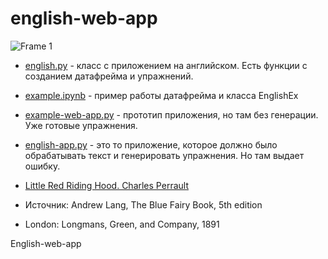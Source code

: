 # english-web-app

![Frame 1](https://github.com/thegreatartem/english-web-app/assets/39244593/014f778c-c90d-46ab-b17d-3407ccec94e9)


- [english.py](https://github.com/thegreatartem/english-web-app/blob/master/english.py) - класс с приложением на английском. Есть функции с созданием датафрейма и упражнений.

- [example.ipynb](https://github.com/thegreatartem/english-web-app/blob/master/example.ipynb) - пример работы датафрейма и класса EnglishEx

- [example-web-app.py](https://github.com/thegreatartem/english-web-app/blob/master/example-web-app.py) - прототип приложения, но там без генерации. Уже готовые упражнения.

- [english-app.py](https://github.com/thegreatartem/english-web-app/blob/master/english-app.py) - это то приложение, которое должно было обрабатывать текст и генерировать упражнения. Но там выдает ошибку.

- [Little Red Riding Hood. Charles Perrault](https://github.com/thegreatartem/english-web-app/blob/master/Little_Red_Riding_Hood_Charles_Perrault.txt)
- Источник: Andrew Lang, The Blue Fairy Book, 5th edition
- London: Longmans, Green, and Company, 1891

English-web-app


